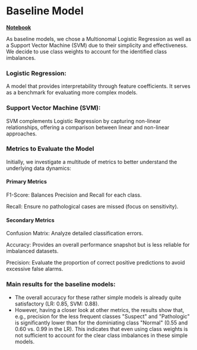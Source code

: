 # Baseline Model

**[Notebook](baseline_model.ipynb)**

As baseline models, we chose a Multionomal Logistic Regression as well as a Support Vector Machine (SVM) due to their simplicity and effectiveness. We decide to use class weights to account for the identified class imbalances.

### Logistic Regression: 
A model that provides interpretability through feature coefficients. It serves as a benchmark for evaluating more complex models.

### Support Vector Machine (SVM):
SVM complements Logistic Regression by capturing non-linear relationships, offering a comparison between linear and non-linear approaches.

### Metrics to Evaluate the Model
Initially, we investigate a multitude of metrics to better understand the underlying data dynamics:

#### Primary Metrics
F1-Score: Balances Precision and Recall for each class.

Recall: Ensure no pathological cases are missed (focus on sensitivity).
#### Secondary Metrics
Confusion Matrix: Analyze detailed classification errors.

Accuracy: Provides an overall performance snapshot but is less reliable for imbalanced datasets.

Precision: Evaluate the proportion of correct positive predictions to avoid excessive false alarms.

### Main results for the baseline models:
- The overall accuracy for these rather simple models is already quite satisfactory (LR: 0.85, SVM: 0.88).
- However, having a closer look at other metrics, the results show that, e.g., precision for the less frequent classes "Suspect" and "Pathologic" is significantly lower than for the dominiating class "Normal" (0.55 and 0.60 vs. 0.99 in the LR). This indicates that even using class weights is not sufficient to account for the clear class imbalances in these simple models.
  

